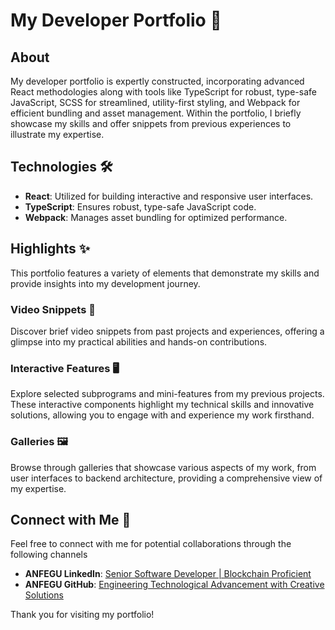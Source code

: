# My Developer Portfolio 🚀

## About

My developer portfolio is expertly constructed, incorporating advanced React methodologies along with tools like TypeScript for robust, type-safe JavaScript, SCSS for streamlined, utility-first styling, and Webpack for efficient bundling and asset management. Within the portfolio, I briefly showcase my skills and offer snippets from previous experiences to illustrate my expertise.

## Technologies 🛠️

- **React**: Utilized for building interactive and responsive user interfaces.
- **TypeScript**: Ensures robust, type-safe JavaScript code.
- **Webpack**: Manages asset bundling for optimized performance.

## Highlights ✨

This portfolio features a variety of elements that demonstrate my skills and provide insights into my development journey.

### Video Snippets 🎥

Discover brief video snippets from past projects and experiences, offering a glimpse into my practical abilities and hands-on contributions.

### Interactive Features 🖥️

Explore selected subprograms and mini-features from my previous projects. These interactive components highlight my technical skills and innovative solutions, allowing you to engage with and experience my work firsthand.

### Galleries 🖼️

Browse through galleries that showcase various aspects of my work, from user interfaces to backend architecture, providing a comprehensive view of my expertise.

## Connect with Me 🤝

Feel free to connect with me for potential collaborations through the following channels

- **ANFEGU LinkedIn**: [Senior Software Developer | Blockchain Proficient](https://www.linkedin.com/in/anfegu/)
- **ANFEGU GitHub**: [ Engineering Technological Advancement with Creative Solutions ](https://github.com/anfegu)

Thank you for visiting my portfolio!
